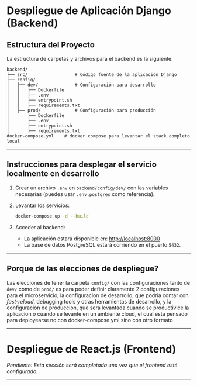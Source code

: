 # Despliegue de Aplicación Django (Backend)

## Estructura del Proyecto

La estructura de carpetas y archivos para el backend es la siguiente:

```
backend/
├── src/                  # Código fuente de la aplicación Django
├── config/
│   ├── dev/              # Configuración para desarrollo
│   │   ├── Dockerfile
│   │   ├── .env
│   │   ├── entrypoint.sh
│   │   ├── requirements.txt
│   ├── prod/             # Configuración para producción
│       ├── Dockerfile
│       ├── .env
│       ├── entrypoint.sh
│       ├── requirements.txt
docker-compose.yml    # docker compose para levantar el stack completo local
```

---
## Instrucciones para desplegar el servicio localmente en desarrollo

1. Crear un archivo `.env` en `backend/config/dev/` con las variables necesarias (puedes usar `.env.postgres` como referencia).

2. Levantar los servicios:

   ```bash
   docker-compose up -d --build
   ```

3. Acceder al backend:

   - La aplicación estará disponible en: [http://localhost:8000](http://localhost:8000)
   - La base de datos PostgreSQL estará corriendo en el puerto `5432`.

---
## Porque de las elecciones de despliegue?

Las elecciones de tener la carpeta `config/` con las configuraciones tanto de `dev/` como de `prod/` es para poder definir claramente 2 configuraciones para el microservicio, la configuracion de desarrollo, que podria contar con *fast-reload*, debugging tools y otras herramientas de desarrollo, y la configuracion de produccion, que sera levantada cuando se productivice la aplicacion o cuando se levante en un ambiente cloud, el cual esta pensado para deployearse no con docker-compose.yml sino con otro formato

-------


# Despliegue de React.js (Frontend)

*Pendiente: Esta sección será completada una vez que el frontend esté configurado.*

---

